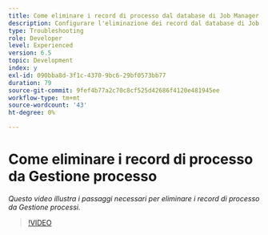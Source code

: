 ```yaml
---
title: Come eliminare i record di processo dal database di Job Manager
description: Configurare l'eliminazione dei record dal database di Job Manager
type: Troubleshooting
role: Developer
level: Experienced
version: 6.5
topic: Development
index: y
exl-id: 090bba8d-3f1c-4370-9bc6-29bf0573bb77
duration: 79
source-git-commit: 9fef4b77a2c70c8cf525d42686f4120e481945ee
workflow-type: tm+mt
source-wordcount: '43'
ht-degree: 0%

---
```


# Come eliminare i record di processo da Gestione processo

*Questo video illustra i passaggi necessari per eliminare i record di processo da Gestione processi.*

>[!VIDEO](https://video.tv.adobe.com/v/335577?quality=12&learn=on)
